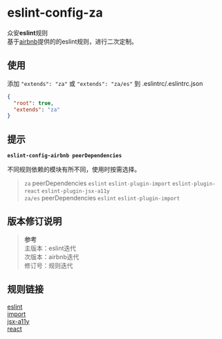 # eslint-config-za

众安**eslint**规则  
基于[airbnb](https://github.com/airbnb/javascript)提供的的eslint规则，进行二次定制。

## 使用
添加 `"extends": "za"` 或 `"extends": "za/es"` 到 .eslintrc/.eslintrc.json

```json
{
  "root": true,
  "extends": "za"
}

```

## 提示

**`eslint-config-airbnb peerDependencies`**  

不同规则依赖的模块有所不同，使用时按需选择。  

>`za` peerDependencies `eslint` `eslint-plugin-import` `eslint-plugin-react` `eslint-plugin-jsx-a11y`  
>`za/es` peerDependencies `eslint` `eslint-plugin-import`  


## 版本修订说明 
>__参考__  
>主版本：eslint迭代  
>次版本：airbnb迭代  
>修订号：规则迭代  

## 规则链接
[eslint](https://github.com/eslint/eslint/tree/master/docs/rules)  
[import](https://github.com/benmosher/eslint-plugin-import/tree/master/docs/rules)  
[jsx-a11y](https://github.com/evcohen/eslint-plugin-jsx-a11y/tree/master/docs/rules)  
[react](https://github.com/yannickcr/eslint-plugin-react/tree/master/docs/rules)